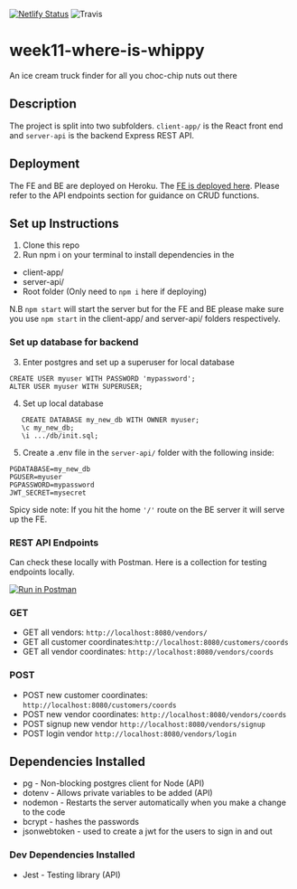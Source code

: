 [![Netlify Status](https://api.netlify.com/api/v1/badges/0e9d253d-58de-49ca-8655-8be52752a91b/deploy-status)](https://app.netlify.com/sites/competent-feynman-176d4a/deploys)
![Travis](https://travis-ci.com/fac19/week11-where-is-whippy.svg?branch=master)

# week11-where-is-whippy

An ice cream truck finder for all you choc-chip nuts out there

## Description

The project is split into two subfolders. `client-app/` is the React front end and `server-api` is the backend Express REST API.

## Deployment

The FE and BE are deployed on Heroku. The [FE is deployed here](https://where-is-whippy.herokuapp.com/). Please refer to the API endpoints section for guidance on CRUD functions.

## Set up Instructions

1. Clone this repo
2. Run npm i on your terminal to install dependencies in the

- client-app/
- server-api/
- Root folder (Only need to `npm i` here if deploying)

N.B `npm start` will start the server but for the FE and BE please make sure you use `npm start` in the client-app/ and server-api/ folders respectively.

### Set up database for backend

3. Enter postgres and set up a superuser for local database

```
CREATE USER myuser WITH PASSWORD 'mypassword';
ALTER USER myuser WITH SUPERUSER;
```

4. Set up local database

```
   CREATE DATABASE my_new_db WITH OWNER myuser;
   \c my_new_db;
   \i .../db/init.sql;
```

5. Create a .env file in the `server-api/` folder with the following inside:

```
PGDATABASE=my_new_db
PGUSER=myuser
PGPASSWORD=mypassword
JWT_SECRET=mysecret
```

Spicy side note: If you hit the home `'/'` route on the BE server it will serve up the FE.

### REST API Endpoints
Can check these locally with Postman. Here is a collection for testing endpoints locally. 

[![Run in Postman](https://run.pstmn.io/button.svg)](https://app.getpostman.com/run-collection/49b550d2bcb9bb2c74a7)

### GET
- GET all vendors: `http://localhost:8080/vendors/`
- GET all customer coordinates:`http://localhost:8080/customers/coords`
- GET all vendor coordinates: `http://localhost:8080/vendors/coords`

### POST
- POST new customer coordinates: `http://localhost:8080/customers/coords`
- POST new vendor coordinates: `http://localhost:8080/vendors/coords`
- POST signup new vendor `http://localhost:8080/vendors/signup`
- POST login vendor `http://localhost:8080/vendors/login`

## Dependencies Installed

- pg - Non-blocking postgres client for Node (API)
- dotenv - Allows private variables to be added (API)
- nodemon - Restarts the server automatically when you make a change to the code
- bcrypt - hashes the passwords
- jsonwebtoken - used to create a jwt for the users to sign in and out

### Dev Dependencies Installed

- Jest - Testing library (API)
